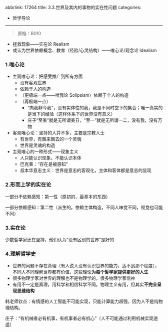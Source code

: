 abbrlink: 17264
title: 3.3.世界及其内的事物的实在性问题
categories:
  - 哲学导论
---
> 原档：B010

- 拯救现象——实在论 Realism
- 或认为世界依赖概念、教育（经验/心灵结构）——唯心论/观念论 Idealism

### 1.唯心论

- 主观唯心论：把感受推广到所有方面
  - 没有客观世界
  - 依赖于人的构造
  - （更极端一点——唯我论 Solipsism）依赖于个人的构造
  - （再极端一点）
    - “向我非今我”，没有实体性的我，我是不同时空下的集合；唯一真实的是当下的经验（这样体系下的世界没有意义）
    - 庄子“至美”就是无所谓美丑，“至一”就是无所谓一二，没有我，没有万物
- 客观唯心论：坚持的人并不多，主要是宗教人士
  - 有世界，有飘来飘去的一个灵魂
  - 世界是灵魂的构造
- 主观唯心的一种形式——现象主义
  - 人只能认识现象，不能认识本体
  - 巴克莱：“存在是被感知”
  - 叔本华意志主义：世界是意志的客观化，主体和客体都是意志的显现

### 2.形而上学的实在论

一部分不依赖感知：第一性（原初的、最基本的东西）

一部分依赖感知：第二性（派生的。依赖主体构造，不同人味觉不同，视觉也可能不同）

### 3.实在论

少数哲学家还在坚持，他们认为“没有区别的世界”是好的

### 4.理解哲学史

- 世界的问题不存在真理（有人说人没有认识世界的能力，达不到那个程度），不同人不同理解世界都有价值，这些理论**为每个哲学家提供更好的人生**
- 很多物理学家对世界的理解也不是物理学的，很多物理学家信神
- 有用不一定是真理，用科学和相信科学不同。物理主义有用，但其实**不完全呈现思维结构**

韩老师钦点：有情感的人工智能不可能实现，只能计算能力超强，因为人不是纯物理结构。

庄子：“有机械者必有机事，有机事者必有机心”（人不可能通过利用机械实现逍遥）

